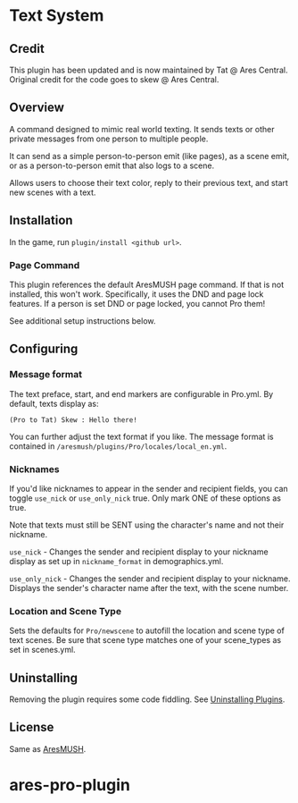 # Text System

## Credit
This plugin has been updated and is now maintained by Tat @ Ares Central. Original credit for the code goes to skew @ Ares Central.

## Overview

A command designed to mimic real world texting. It sends texts or other private messages from one person to multiple people.

It can send as a simple person-to-person emit (like pages), as a scene emit, or as a person-to-person emit that also logs to a scene.

Allows users to choose their text color, reply to their previous text, and start new scenes with a text.

## Installation
In the game, run `plugin/install <github url>`.

### Page Command

This plugin references the default AresMUSH page command. If that is not installed, this won't work. Specifically, it uses the DND and page lock features. If a person is set DND or page locked, you cannot Pro them!

See additional setup instructions below.

## Configuring

### Message format

The text preface, start, and end markers are configurable in Pro.yml. By default, texts display as:

`(Pro to Tat) Skew : Hello there!`

You can further adjust the text format if you like. The message format is contained in `/aresmush/plugins/Pro/locales/local_en.yml`.

### Nicknames

If you'd like nicknames to appear in the sender and recipient fields, you can toggle `use_nick` or `use_only_nick` true. Only mark ONE of these options as true.

Note that texts must still be SENT using the character's name and not their nickname.

`use_nick` - Changes the sender and recipient display to your nickname display as set up in `nickname_format` in demographics.yml.

`use_only_nick` - Changes the sender and recipient display to your nickname. Displays the sender's character name after the text, with the scene number.

### Location and Scene Type
Sets the defaults for `Pro/newscene` to autofill the location and scene type of text scenes. Be sure that scene type matches one of your scene_types as set in scenes.yml.

## Uninstalling

Removing the plugin requires some code fiddling.  See [Uninstalling Plugins](https://www.aresmush.com/tutorials/code/extras.html#uninstalling-plugins).


## License

Same as [AresMUSH](https://aresmush.com/license).
# ares-pro-plugin
